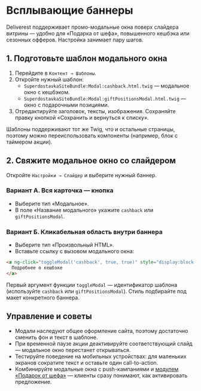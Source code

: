 # Всплывающие баннеры

Deliverest поддерживает промо-модальные окна поверх слайдера витрины — удобно для «Подарка от шефа», повышенного кешбэка или сезонных офферов. Настройка занимает пару шагов.

## 1. Подготовьте шаблон модального окна

1. Перейдите в `Контент → Шаблоны`.
2. Откройте нужный шаблон:
   - `SuperdostavkaSiteBundle:Modal:cashback.html.twig` — модальное окно с кешбэком.
   - `SuperdostavkaSiteBundle:Modal:giftPositionsModal.html.twig` — окно с подарочными позициями.
3. Отредактируйте заголовок, тексты, изображения. Сохраняйте правку кнопкой «Сохранить и вернуться к списку».

Шаблоны поддерживают тот же Twig, что и остальные страницы, поэтому можно переиспользовать компоненты (например, блок с таймером акции).

## 2. Свяжите модальное окно со слайдером

Откройте `Настройки → Слайдер` и выберите нужный баннер.

### Вариант А. Вся карточка — кнопка

- Выберите тип «Модальное».
- В поле «Название модального» укажите `cashback` или `giftPositionsModal`.

### Вариант Б. Кликабельная область внутри баннера

- Выберите тип «Произвольный HTML».
- Вставьте ссылку с вызовом модального окна:

```html
<a ng-click="toggleModal('cashback', true, true)" style="display:block; padding:12px 0 40px; cursor:pointer;">
  Подробнее о кешбэке
</a>
```

Первый аргумент функции `toggleModal` — идентификатор шаблона (используйте `cashback` или `giftPositionsModal`). Стиль подбирайте под макет конкретного баннера.

## Управление и советы

- Модали наследуют общее оформление сайта, поэтому достаточно сменить фон и текст в шаблоне.
- При временной паузе акции деактивируйте соответствующий слайд — модальное окно перестанет открываться.
- Тестируйте поведение на мобильных устройствах: для маленьких экранов сократите текст и оставьте один call-to-action.
- Комбинируйте модальные окна с push-кампаниями и [модулем «Подарок от шефа»](gifts.md) — клиенты сразу понимают, как активировать предложение.
